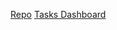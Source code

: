 [Repo](https://gitlab.com/volchinskiy/fundamental.tattoo_helper)
[Tasks Dashboard](https://trello.com/b/av1uVNvi/fundamentaltattohelper)
